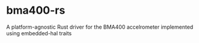 # bma400-rs
A platform-agnostic Rust driver for the BMA400 accelrometer implemented using embedded-hal traits

